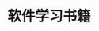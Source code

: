 ---
layout: book
title: 软件学习书籍
category: 阅读
keywords: 软件学习
books: 
    - title: 数据可视化实战
      status: 已读
      author: Scott Murray 李松峰 译 
      publisher: 人民邮电出版社
      language: 中文
      link: https://book.douban.com/subject/24748670/
      cover: https://img3.doubanio.com/lpic/s26707056.jpg
      description: D3.js入门书籍
    - title: R语言实战
      status: 在读
      author: 卡巴科弗 (Robert I.Kabacoff) 
      publisher: 人民邮电出版社
      language: 中文
      link: http://book.douban.com/subject/20382244/
      cover: http://img3.douban.com/lpic/s24576400.jpg
      description: R语言最佳入门书
    - title: R语言统计分析软件教程
      status: 已读
      author: 王斌会 / 方匡南 
      publisher: 
      language: 中文
      link: http://book.douban.com/subject/2029941/
      cover: http://img3.doubanio.com/lpic/s2338738.jpg
      description: R语言入门浅显易读书籍
    - title: 统计建模与R软件
      status: 在读
      author: 薛毅 
      publisher: 清华大学出版社
      language: 中文
      link: http://book.douban.com/subject/2120492/
      cover: http://img3.doubanio.com/lpic/s4449256.jpg
      description: R语言统计模型初步学习
    - title: R语言与统计分析
      status: 已读
      author: 汤银才
      publisher: 
      language: 中文
      link: http://book.douban.com/subject/3337668/
      cover: http://img3.douban.com/lpic/s3405912.jpg
      description: R语言统计学习
    - title: R语言核心技术手册
      status: 在读
      author: Joseph Adler（约瑟夫 阿德勒） 刘思喆 / 李舰 / 陈钢 / 邓一硕 译
      publisher: 电子工业出版社
      language: 中文
      link: http://book.douban.com/subject/25959153/
      cover: http://img3.doubanio.com/lpic/s27404418.jpg
      description: R语言统计学习
    - title: R Graph Cookbook
      status: 已读
      author:  Hrishi Mittal
      publisher: Packt Publishing
      language: 英文
      link: http://book.douban.com/subject/5953424/
      cover: http://img3.douban.com/lpic/s4615821.jpg
      description: R语言可视化，代码非常详细，入门绝佳图书
    - title: Lattice：Multivariate Data Visualization with R (Use R)
      status: 已读
      author:   Deepayan Sarkar
      publisher: Springer
      language: 英文
      link: http://book.douban.com/subject/3094504/
      cover: http://img3.doubanio.com/lpic/s3355337.jpg
      description: R语言可视化包lattice的详细介绍书，不过有点复杂
    - title: ggplot2：数据分析与图形艺术
      status: 已读
      author:   Hadley Wickham 统计之都译
      publisher: 西安交通大学出版社
      language: 中文
      link: http://book.douban.com/subject/24527091/
      cover: http://img3.douban.com/lpic/s28372050.jpg
      description: R语言可视化包ggplot2的详细介绍，语法简洁优雅
    - title: Python基础教程
      status: 已读
      author: Magnus Lie Hetland  司维 / 曾军崴 / 谭颖华 译
      publisher: 人民邮电出版社
      language: 中文
      link: http://book.douban.com/subject/4866934/
      cover: http://img3.douban.com/lpic/s4387251.jpg
      description: Python基础教程，看前八章就可以了。
    - title: 利用Python进行数据分析
      status: 已读
      author: Wes McKinney  唐学韬 译
      publisher: 机械工业出版社
      language: 中文
      link: http://book.douban.com/subject/25779298/
      cover: http://img3.douban.com/lpic/s27275372.jpg
      description: Python数据分析学习的绝佳书籍，案例详细，讲解明确。
    - title: 机器学习实战
      status: 已读
      author: Peter Harrington 
      publisher: 人民邮电出版社
      language: 中文
      link: http://book.douban.com/subject/24703171/
      cover: http://img3.douban.com/lpic/s26696371.jpg
      description: 利用Python语言实现基本机器学习算法
    - title: 机器学习与R语言
      status: 已读
      author: Brett Lantz 
      publisher: 机械工业出版社
      language: 中文
      link: http://book.douban.com/subject/26409413/
      cover: http://img3.doubanio.com/lpic/s28298098.jpg
      description: 已有封装函数，拿来主义
    - title: HTML、CSS、JavaScript网页制作从入门到精通
      status: 已读
      author: 刘西杰 / 柳林  
      publisher: 人民邮电出版社
      language: 中文
      link: http://book.douban.com/subject/20440928/
      cover: http://img3.doubanio.com/lpic/s27989936.jpg
      description: 基础入门知识，很详细
    - title: Python核心编程
      status: 已读
      author:  美.Wesley J. Chun（陳仲才）  
      publisher: 人民邮电出版社
      language: 中文
      link: https://book.douban.com/subject/3112503/
      cover: https://img3.doubanio.com/lpic/s3140466.jpg
      description: 基础入门知识
---